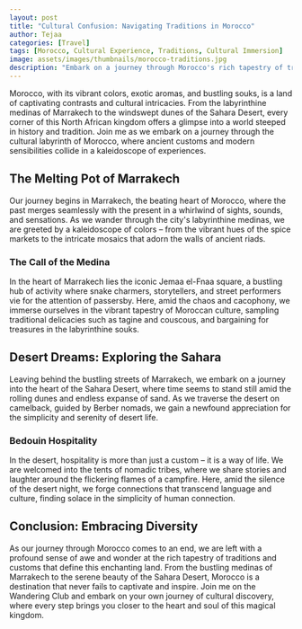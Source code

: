 ```yaml
---
layout: post
title: "Cultural Confusion: Navigating Traditions in Morocco"
author: Tejaa
categories: [Travel]
tags: [Morocco, Cultural Experience, Traditions, Cultural Immersion]
image: assets/images/thumbnails/morocco-traditions.jpg
description: "Embark on a journey through Morocco's rich tapestry of traditions and cultural nuances as we navigate the complexities of this enchanting destination."
---
```


Morocco, with its vibrant colors, exotic aromas, and bustling souks, is a land of captivating contrasts and cultural intricacies. From the labyrinthine medinas of Marrakech to the windswept dunes of the Sahara Desert, every corner of this North African kingdom offers a glimpse into a world steeped in history and tradition. Join me as we embark on a journey through the cultural labyrinth of Morocco, where ancient customs and modern sensibilities collide in a kaleidoscope of experiences.

## The Melting Pot of Marrakech

Our journey begins in Marrakech, the beating heart of Morocco, where the past merges seamlessly with the present in a whirlwind of sights, sounds, and sensations. As we wander through the city's labyrinthine medinas, we are greeted by a kaleidoscope of colors – from the vibrant hues of the spice markets to the intricate mosaics that adorn the walls of ancient riads.

### The Call of the Medina

In the heart of Marrakech lies the iconic Jemaa el-Fnaa square, a bustling hub of activity where snake charmers, storytellers, and street performers vie for the attention of passersby. Here, amid the chaos and cacophony, we immerse ourselves in the vibrant tapestry of Moroccan culture, sampling traditional delicacies such as tagine and couscous, and bargaining for treasures in the labyrinthine souks.

## Desert Dreams: Exploring the Sahara

Leaving behind the bustling streets of Marrakech, we embark on a journey into the heart of the Sahara Desert, where time seems to stand still amid the rolling dunes and endless expanse of sand. As we traverse the desert on camelback, guided by Berber nomads, we gain a newfound appreciation for the simplicity and serenity of desert life.

### Bedouin Hospitality

In the desert, hospitality is more than just a custom – it is a way of life. We are welcomed into the tents of nomadic tribes, where we share stories and laughter around the flickering flames of a campfire. Here, amid the silence of the desert night, we forge connections that transcend language and culture, finding solace in the simplicity of human connection.

## Conclusion: Embracing Diversity

As our journey through Morocco comes to an end, we are left with a profound sense of awe and wonder at the rich tapestry of traditions and customs that define this enchanting land. From the bustling medinas of Marrakech to the serene beauty of the Sahara Desert, Morocco is a destination that never fails to captivate and inspire. Join me on the Wandering Club and embark on your own journey of cultural discovery, where every step brings you closer to the heart and soul of this magical kingdom.
